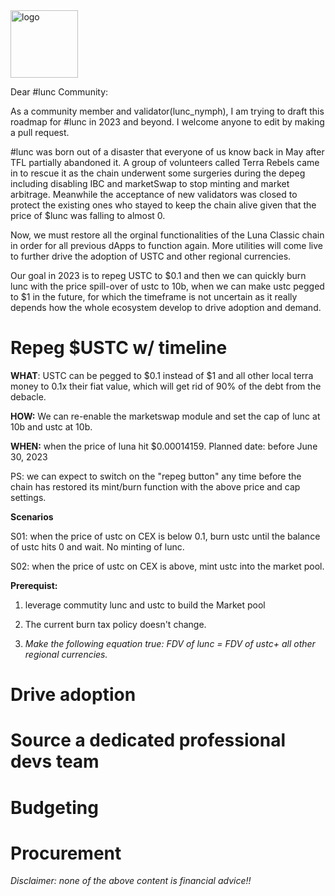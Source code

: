  <img width="108" alt="logo" src="https://user-images.githubusercontent.com/116828797/209113042-f1244953-6853-4b70-b1d0-0d993ca16c65.png">

Dear #lunc Community:
	
As a community member and validator(lunc_nymph), I am trying to draft this roadmap for #lunc in 2023 and beyond. I welcome anyone to edit by making a pull request.
	
#lunc was born out of a disaster that everyone of us know back in May after TFL partially abandoned it. A group of volunteers called Terra Rebels came in to rescue it as the chain underwent some surgeries during the depeg including disabling IBC and marketSwap to stop minting and market arbitrage. Meanwhile the acceptance of new validators was closed to protect the existing ones who stayed to keep the chain alive given that the price of $lunc was falling to almost 0. 

Now, we must restore all the orginal functionalities of the Luna Classic chain in order for all previous dApps to function again. More utilities will come live to further drive the adoption of USTC and other regional currencies.

Our goal in 2023 is to repeg USTC to $0.1 and then we can quickly burn lunc with the price spill-over of ustc to 10b, when we can make ustc pegged to $1 in the future, for which the timeframe is not uncertain as it really depends how the whole ecosystem develop to drive adoption and demand.


# Repeg $USTC w/ timeline

**WHAT**: USTC can be pegged to $0.1 instead of $1 and all other local terra money to 0.1x their fiat value, which will get rid of 90% of the debt from the debacle.

**HOW:** We can re-enable the marketswap module and set the cap of lunc at 10b and ustc at 10b.

**WHEN:** when the price of luna hit $0.00014159. Planned date: before June 30, 2023


PS: we can expect to switch on the "repeg button" any time before the chain has restored its mint/burn function with the above price and cap settings.

**Scenarios**

S01: when the price of ustc on CEX is below 0.1, burn ustc until the balance of ustc hits 0 and wait. No minting of lunc.

S02: when the price of ustc on CEX is above, mint ustc into the market pool.

**Prerequist:** 
1. leverage commutity lunc and ustc to build the Market pool

2. The current burn tax policy doesn't change.

3. _Make the following equation true: FDV of lunc = FDV of ustc+ all other regional currencies._






# Drive adoption
# Source a dedicated professional devs team
# Budgeting
# Procurement

_Disclaimer: none of the above content is financial advice!!_
